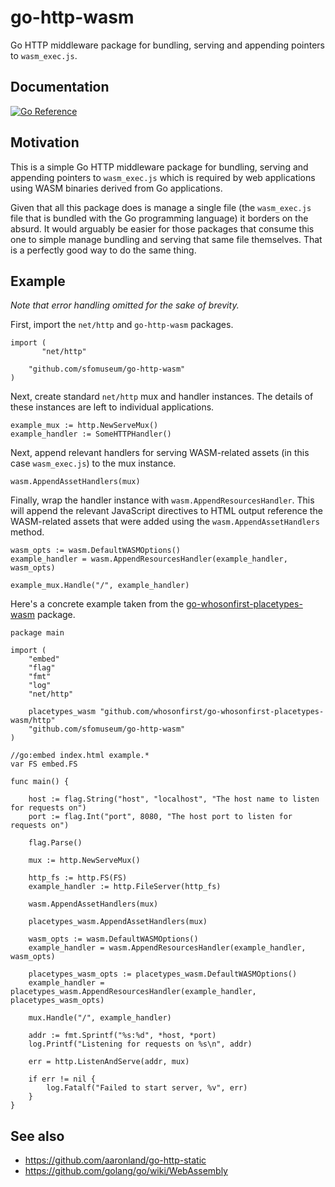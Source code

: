 # go-http-wasm

Go HTTP middleware package for bundling, serving and appending pointers to `wasm_exec.js`.

## Documentation

[![Go Reference](https://pkg.go.dev/badge/github.com/sfomuseum/go-http-wasm.svg)](https://pkg.go.dev/github.com/sfomuseum/go-http-wasm)

## Motivation

This is a simple Go HTTP middleware package for bundling, serving and appending pointers to `wasm_exec.js` which is required by web applications using WASM binaries derived from Go applications.

Given that all this package does is manage a single file (the `wasm_exec.js` file that is bundled with the Go programming language) it borders on the absurd. It would arguably be easier for those packages that consume this one to simple manage bundling and serving that same file themselves. That is a perfectly good way to do the same thing.

## Example

_Note that error handling omitted for the sake of brevity._
 
First, import the `net/http` and `go-http-wasm` packages.

```
import (
       "net/http"

	"github.com/sfomuseum/go-http-wasm"
)
```

Next, create standard `net/http` mux and handler instances. The details of these instances are left to individual applications.

```
example_mux := http.NewServeMux()
example_handler := SomeHTTPHandler()
```

Next, append relevant handlers for serving WASM-related assets (in this case `wasm_exec.js`) to the mux instance.

```
wasm.AppendAssetHandlers(mux)
```

Finally, wrap the handler instance with `wasm.AppendResourcesHandler`. This will append the relevant JavaScript directives to HTML output reference the WASM-related assets that were added using the `wasm.AppendAssetHandlers` method.

```
wasm_opts := wasm.DefaultWASMOptions()
example_handler = wasm.AppendResourcesHandler(example_handler, wasm_opts)
	
example_mux.Handle("/", example_handler)
```

Here's a concrete example taken from the [go-whosonfirst-placetypes-wasm](https://github.com/whosonfirst/go-whosonfirst-placetypes-wasm/tree/main/cmd/example) package.
 
```
package main

import (
	"embed"
	"flag"
	"fmt"
	"log"
	"net/http"

	placetypes_wasm "github.com/whosonfirst/go-whosonfirst-placetypes-wasm/http"
	"github.com/sfomuseum/go-http-wasm"
)

//go:embed index.html example.*
var FS embed.FS

func main() {

	host := flag.String("host", "localhost", "The host name to listen for requests on")
	port := flag.Int("port", 8080, "The host port to listen for requests on")

	flag.Parse()

	mux := http.NewServeMux()

	http_fs := http.FS(FS)
	example_handler := http.FileServer(http_fs)

	wasm.AppendAssetHandlers(mux)

	placetypes_wasm.AppendAssetHandlers(mux)

	wasm_opts := wasm.DefaultWASMOptions()
	example_handler = wasm.AppendResourcesHandler(example_handler, wasm_opts)
	
	placetypes_wasm_opts := placetypes_wasm.DefaultWASMOptions()
	example_handler = placetypes_wasm.AppendResourcesHandler(example_handler, placetypes_wasm_opts)

	mux.Handle("/", example_handler)

	addr := fmt.Sprintf("%s:%d", *host, *port)
	log.Printf("Listening for requests on %s\n", addr)

	err = http.ListenAndServe(addr, mux)

	if err != nil {
		log.Fatalf("Failed to start server, %v", err)
	}
}
```

## See also

* https://github.com/aaronland/go-http-static
* https://github.com/golang/go/wiki/WebAssembly